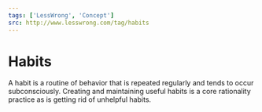 ```yaml
---
tags: ['LessWrong', 'Concept']
src: http://www.lesswrong.com/tag/habits
---
```


# Habits
A habit is a routine of behavior that is repeated regularly and tends to occur subconsciously. Creating and maintaining useful habits is a core rationality practice as is getting rid of unhelpful habits.


